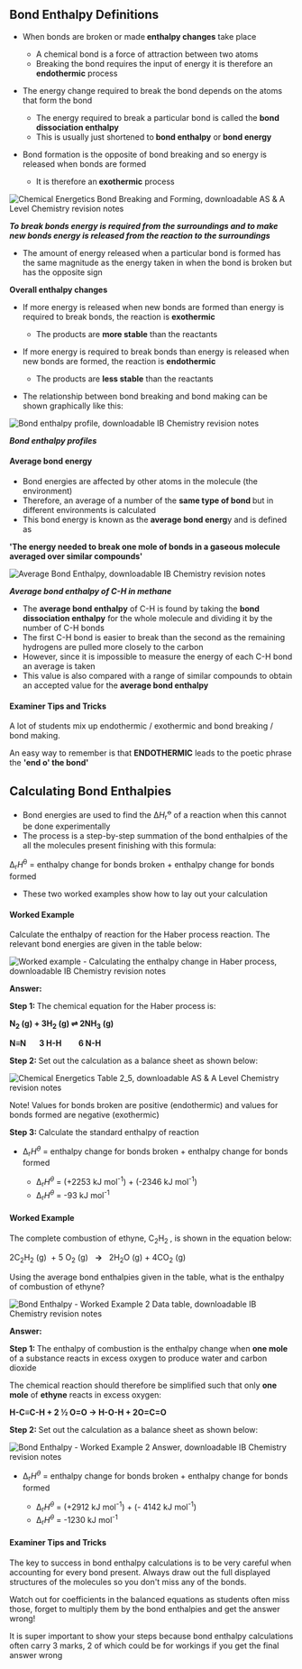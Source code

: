 Bond Enthalpy Definitions
-------------------------

* When bonds are broken or made<b> enthalpy changes</b> take place

  + A chemical bond is a force of attraction between two atoms
  + Breaking the bond requires the input of energy it is therefore an <b>endothermic</b> process
* The energy change required to break the bond depends on the atoms that form the bond

  + The energy required to break a particular bond is called the <b>bond dissociation enthalpy</b>
  + This is usually just shortened to<b> bond enthalpy</b> or<b> bond energy</b>
* Bond formation is the opposite of bond breaking and so energy is released when bonds are formed

  + It is therefore an<b> exothermic</b> process

![Chemical Energetics Bond Breaking and Forming, downloadable AS & A Level Chemistry revision notes](1.5-Chemical-Energetics-Bond-Breaking-and-Forming.png)

*<b>To break bonds energy is required from the surroundings and to make new bonds energy is released from the reaction to the surroundings</b>*

* The amount of energy released when a particular bond is formed has the same magnitude as the energy taken in when the bond is broken but has the opposite sign

<b>Overall enthalpy changes</b>

* If more energy is released when new bonds are formed than energy is required to break bonds, the reaction is <b>exothermic</b>

  + The products are <b>more stable</b> than the reactants
* If more energy is required to break bonds than energy is released when new bonds are formed, the reaction is <b>endothermic</b>

  + The products are <b>less stable</b> than the reactants
* The relationship between bond breaking and bond making can be shown graphically like this:

![Bond enthalpy profile, downloadable IB Chemistry revision notes](5.1.9-Bond-enthalpy-profile.png)

*<b>Bond enthalpy profiles</b>*

#### Average bond energy

* Bond energies are affected by other atoms in the molecule (the environment)
* Therefore, an average of a number of the <b>same type of bond </b>but in different environments is calculated
* This bond energy is known as the <b>average bond energ</b>y and is defined as

<b>'The energy needed to break one mole of bonds in a gaseous molecule averaged over similar compounds'</b>

![Average Bond Enthalpy, downloadable IB Chemistry revision notes](5.1.9-Average-Bond-Enthalpy.png)

*<b>Average bond enthalpy of C-H in methane</b>*

* The <b>average bond enthalpy</b> of C-H is found by taking the <b>bond dissociation enthalpy</b> for the whole molecule and dividing it by the number of C-H bonds
* The first C-H bond is easier to break than the second as the remaining hydrogens are pulled more closely to the carbon
* However, since it is impossible to measure the energy of each C-H bond an average is taken
* This value is also compared with a range of similar compounds to obtain an accepted value for the <b>average bond enthalpy</b>

#### Examiner Tips and Tricks

A lot of students mix up endothermic / exothermic and bond breaking / bond making.

An easy way to remember is that <b>ENDOTHERMIC</b> leads to the poetic phrase the <b>'end o' the bond'</b>

Calculating Bond Enthalpies
---------------------------

* Bond energies are used to find the Δ*H*<sub>r</sub><sup>ꝋ</sup> of a reaction when this cannot be done experimentally
* The process is a step-by-step summation of the bond enthalpies of the all the molecules present finishing with this formula:

Δ<sub>r</sub>*H*<sup>θ</sup> = enthalpy change for bonds broken + enthalpy change for bonds formed

* These two worked examples show how to lay out your calculation

#### Worked Example

Calculate the enthalpy of reaction for the Haber process reaction. The relevant bond energies are given in the table below:

![Worked example - Calculating the enthalpy change in Haber process, downloadable IB Chemistry revision notes](5.1.10-Worked-example-Calculating-the-enthalpy-change-in-Haber-process-.png)

<b>Answer:</b>

<b>Step 1: </b>The chemical equation for the Haber process is:

<b>N</b><sub><b>2</b></sub><b> (g) + 3H</b><sub><b>2</b></sub><b> (g) ⇌ 2NH</b><sub><b>3</b></sub><b> (g)</b>

<b>N≡N       3 H-H         6 N-H</b>

<b>Step 2: </b>Set out the calculation as a balance sheet as shown below:

![Chemical Energetics Table 2_5, downloadable AS & A Level Chemistry revision notes](1.5-Chemical-Energetics-Table-2_5.png)

Note! Values for bonds broken are positive (endothermic) and values for bonds formed are negative (exothermic)

<b>Step 3: </b>Calculate the standard enthalpy of reaction

* Δ<sub>r</sub>*H*<sup>*θ*</sup> = enthalpy change for bonds broken + enthalpy change for bonds formed

  + Δ<sub>r</sub>*H*<sup>*θ*</sup> = (+2253 kJ mol<sup>-1</sup>) + (-2346 kJ mol<sup>-1</sup>)
  + Δ<sub>r</sub>*H*<sup>*θ*</sup> = -93 kJ mol<sup>-1</sup>

#### Worked Example

The complete combustion of ethyne, C<sub>2</sub>H<sub>2 </sub>, is shown in the equation below:

2C<sub>2</sub>H<sub>2</sub> (g)  + 5 O<sub>2</sub> (g)   <b>→</b>   2H<sub>2</sub>O (g) + 4CO<sub>2</sub> (g)

Using the average bond enthalpies given in the table, what is the enthalpy of combustion of ethyne?

![Bond Enthalpy - Worked Example 2 Data table, downloadable IB Chemistry revision notes](5.1.10-Bond-Enthalpy-Worked-Example-2-Data-table.png)

<b>Answer:</b>

<b>Step 1: </b>The enthalpy of combustion is the enthalpy change when <b>one mole</b> of a substance reacts in excess oxygen to produce water and carbon dioxide

The chemical reaction should therefore be simplified such that only <b>one mole</b> of <b>ethyne</b> reacts in excess oxygen:

<b>H-C≡C-H + 2 ½ O=O → H-O-H + 2O=C=O</b>

<b>Step 2: </b>Set out the calculation as a balance sheet as shown below:

![Bond Enthalpy - Worked Example 2 Answer, downloadable IB Chemistry revision notes](5.1.10-Bond-Enthalpy-Worked-Example-2-Answer.png)

* Δ<sub>r</sub>*H*<sup>*θ*</sup> = enthalpy change for bonds broken + enthalpy change for bonds formed

  + Δ<sub>r</sub>*H*<sup>*θ*</sup> = (+2912 kJ mol<sup>-1</sup>) + (- 4142 kJ mol<sup>-1</sup>)
  + Δ<sub>r</sub>*H*<sup>*θ*</sup> = -1230 kJ mol<sup>-1</sup>

#### Examiner Tips and Tricks

The key to success in bond enthalpy calculations is to be very careful when accounting for every bond present. Always draw out the full displayed structures of the molecules so you don't miss any of the bonds.

Watch out for coefficients in the balanced equations as students often miss those, forget to multiply them by the bond enthalpies and get the answer wrong!

It is super important to show your steps because bond enthalpy calculations often carry 3 marks, 2 of which could be for workings if you get the final answer wrong